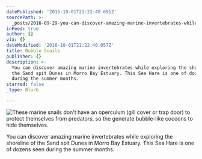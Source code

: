 ```yaml
---
datePublished: '2016-10-01T21:22:40.691Z'
sourcePath: >-
  _posts/2016-09-29-you-can-discover-amazing-marine-invertebrates-while-explorin.md
inFeed: true
author: []
via: {}
dateModified: '2016-10-01T21:22:40.057Z'
title: Bubble Snails
publisher: {}
description: >-
  You can discover amazing marine invertebrates while exploring the shoreline of
  the Sand spit Dunes in Morro Bay Estuary. This Sea Hare is one of dozens seen
  during the summer months.
starred: false
_type: Blurb

---
```

![These marine snails don't have an operculum (gill cover or trap door) to protect themselves from predators, so the generate bubble-like cocoons to hide themselves.](https://the-grid-user-content.s3-us-west-2.amazonaws.com/85cbfa16-233d-4809-8176-1e982cd7ab17.jpg)

You can discover amazing marine invertebrates while exploring the shoreline of the Sand spit Dunes in Morro Bay Estuary. This Sea Hare is one of dozens seen during the summer months.